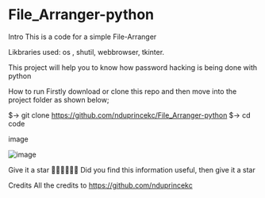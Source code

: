 # File_Arranger-python

Intro
This is a code for a simple File-Arranger

Likbraries used:
os ,
shutil,
webbrowser,
tkinter.

This project will help you to know how password hacking is being done with python

How to run
Firstly download or clone this repo and then move into the project folder as shown below;

$-> git clone https://github.com/nduprincekc/File_Arranger-python
$-> cd code

image


![image](https://user-images.githubusercontent.com/9885341/154536810-12078645-8b81-4027-899b-944a42efd7b1.png)

Give it a star 🎉🎉🎉🎉🎉🎉
Did you find this information useful, then give it a star

Credits
All the credits to https://github.com/nduprincekc
